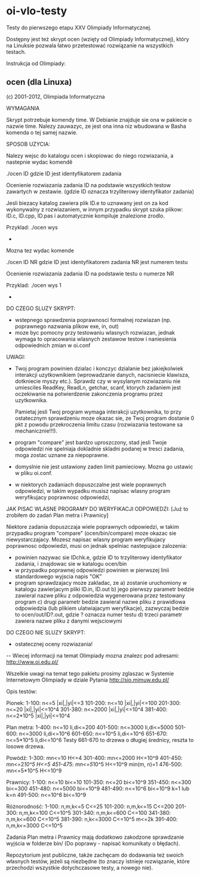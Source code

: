 # oi-vlo-testy
Testy do pierwszego etapu XXV Olimpiady Informatycznej.

Dostępny jest też skrypt ocen (wzięty od Olimpiady Informatycznej), który na Linuksie pozwala łatwo przetestować rozwiązanie na wszystkich testach.



Instrukcja od Olimpiady:

ocen (dla Linuxa)
---------------------------------
(c) 2001-2012, Olimpiada Informatyczna

WYMAGANIA

Skrypt potrzebuje komendy time. W Debianie znajduje sie ona w pakiecie
o nazwie time. Nalezy zauwazyc, ze jest ona inna niz wbudowana w Basha
komenda o tej samej nazwie.

SPOSOB UZYCIA:

Nalezy wejsc do katalogu ocen i skopiowac do niego rozwiazania,
a nastepnie wydac komendê

./ocen ID
    gdzie ID jest identyfikatorem zadania

  Ocenienie rozwiazania zadania ID na podstawie wszystkich
  testow zawartych w zestawie.
  (gdzie ID oznacza trzyliterowy identyfikator zadania)
  
  Jesli biezacy katalog zawiera plik ID.e to uznawany jest on za kod
  wykonywalny z rozwiazaniem, 
  w innym przypadku skrypt szuka plikow: ID.c, ID.cpp, ID.pas i 
  automatycznie kompiluje znalezione zrodlo.
  
  Przyklad:
     ./ocen wys

-

Mozna tez wydac komende

./ocen ID NR
    gdzie ID jest identyfikatorem zadania
          NR jest numerem testu

  Ocenienie rozwiazania zadania ID na podstawie testu o numerze NR

  Przyklad:
     ./ocen wys 1

-

DO CZEGO SLUZY SKRYPT:
- wstepnego sprawdzenia poprawnosci formalnej rozwiazan
  (np. poprawnego nazwania plikow exe, in, out)
- moze byc pomocny przy testowaniu wlasnych rozwiazan,
  jednak wymaga to opracowania wlasnych zestawow testow i
  naniesienia odpowiednich zmian w oi.conf

UWAGI:
- Twoj program powinien dzialac i konczyc dzialanie bez jakiejkolwiek
  interakcji uzytkownikiem (wprowadzanie danych, nacisniecie klawisza,
  dotkniecie myszy etc.).  Sprawdz czy w wysylanym rozwiazaniu nie umiesciles
  ReadKey, ReadLn, getchar, scanf, ktorych zadaniem jest oczekiwanie na
  potwierdzenie zakonczenia programu przez uzytkownika.

  Pamietaj jesli Twoj program wymaga interakcji uzytkownika, to przy
  ostatecznym sprawdzeniu moze okazac sie, ze Twoj program dostanie 0 pkt z
  powodu przekroczenia limitu czasu (rozwiazania testowane sa mechanicznie!!!).

- program "compare" jest bardzo uproszczony, stad jesli Twoje odpowiedzi
  nie spelniaja dokladnie skladni podanej w tresci zadania, moga
  zostac uznane za niepoprawne.

- domyslnie nie jest ustawiony zaden limit pamieciowy. Mozna go ustawic w pliku
  oi.conf.

- w niektorych zadaniach dopuszczalne jest wiele poprawnych odpowiedzi,
  w takim wypadku musisz napisac wlasny program weryfikujacy poprawnosc
  odpowiedzi,

JAK PISAC WLASNE PROGRAMY DO WERYFIKACJI ODPOWIEDZI:
[Już to zrobiłem do zadań Plan metra i Prawnicy]

Niektore zadania dopuszczaja wiele poprawnych odpowiedzi, w takim
przypadku program "compare" (ocen/bin/compare) moze okazac sie 
niewystarczajacy.
Mozesz napisac wlasny program weryfikujacy poprawnosc odpowiedzi,
musi on jednak spelniac nastepujace zalozenia:
- powinien nazywac sie IDchk.e, gdzie ID to trzyliterowy
  identyfikator zadania, i znajdowac sie w katalogu ocen/bin
- w przypadku poprawnej odpowiedzi powinien w pierwszej linii
  standardowego wyjscia napis "OK"
- program sprawdzajacy moze zakladac, ze
   a) zostanie uruchomiony w katalogu zawierjacym pliki ID.in, ID.out
   b) jego pierwszy parametr bedzie zawieral nazwe pliku z odpowiedzia
      wygenerowana przez testowany program
   c) drugi parametr bedzie zawieral nazwe pliku z prawidlowa odpowiedzia
      (lub plikiem ulatwiajacym weryfikacje), zazwyczaj bedzie to
      ocen/out/ID?.out, gdzie ? oznacza numer testu
   d) trzeci parametr zawiera nazwe pliku z danymi wejsciowymi

DO CZEGO NIE SLUZY SKRYPT:
- ostatecznej oceny rozwiazania!

--
Wiecej informacji na temat Olimpiady mozna znalezc pod adresami:
  http://www.oi.edu.pl/

Wszelkie uwagi na temat tego pakietu prosimy zglaszac w
Systemie Internetowym Olimpiady w dziale Pytania
  http://sio.mimuw.edu.pl/



Opis testów:

Pionek:
	1-100:		n<=5		|xi|,|yi|<=3
	101-200:	n<=10		|xi|,|yi|<=100
	201-300:	n<=20		|xi|,|yi|<=10^4
	301-380:	n<=2000		|xi|,|yi|<=10^4
	381-400:	n<=2*10^5	|xi|,|yi|<=10^4

Plan metra:
	1-400:		n<=10		li,di<=200
	401-500:	n<=3000		li,di<=5000
	501-600:	n<=3000		li,di<=10^6
	601-650:	n<=10^5		li,di<=10^6
	651-670:	n<=5*10^5	li,di<=10^6
Testy 661-670 to drzewa o długiej średnicy, reszta to losowe drzewa.

Powódź:
	1-300:		mn<=10		H<=4
	301-400:	mn<=2000	H<=10^9
	401-450:	mn<=2*10^5	H<=5
	451-475:	mn<=5*10^5	H<=10^9		min(m, n)=1
	476-500:	mn<=5*10^5	H<=10^9

Prawnicy:
	1-100:		n<=10		bi<=10
	101-350:	n<=20		bi<=10^9
	351-450:	n<=300		bi<=300
	451-480:	n<=5000		bi<=10^9
	481-490:	n<=10^6		bi<=10^9	k=1 lub k=n
	491-500:	n<=10^6		bi<=10^9

Różnorodność:
	1-100:		n,m,k<=5	C<=25
	101-200:	n,m,k<=15	C<=200
	201-300:	n,m,k<=100	C<=10^5
	301-340:	n,m,k<=600	C<=100
	341-380:	n,m,k<=600	C<=10^5
	381-390:	n,k<=3000	C<=10^5		m<=2k
	391-400:	n,m,k<=3000	C<=10^5


Zadania Plan metra i Prawnicy mają dodatkowo zakodzone sprawdzanie wyjścia w folderze bin/
(Do poprawy - napisać komunikaty o błędach).

Repozytorium jest publiczne, także zachęcam do dodawania też swoich własnych testów, jeżeli są niezbędne (to znaczy istnieje rozwiązanie, które przechodzi wszystkie dotychczasowe testy, a nowego nie).

